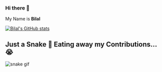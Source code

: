 ### Hi there 👋

My Name is **Bilal**

<!--
**bilal8492/bilal8492** is a ✨ _special_ ✨ repository because its `README.md` (this file) appears on your GitHub profile.

Here are some ideas to get you started:

- 🔭 I’m currently working on ...
- 🌱 I’m currently learning ...
- 👯 I’m looking to collaborate on ...
- 🤔 I’m looking for help with ...
- 💬 Ask me about ...
- 📫 How to reach me: ...
- 😄 Pronouns: ...
- ⚡ Fun fact: ...
-->

[![Bilal's GitHub stats](https://github-readme-stats.vercel.app/api?username=bilal8492)](https://github.com/bilal8492)

## Just a Snake 🐍 Eating away my Contributions...😭
![snake gif](https://raw.githubusercontent.com/bilal8492/bilal8492/output/github-contribution-grid-snake.svg)
